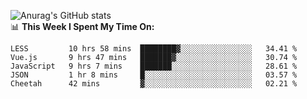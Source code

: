 
![Anurag's GitHub stats](https://github-readme-stats.vercel.app/api?username=supergczh&show_icons=true&theme=radical)
<br />
📊 **This Week I Spent My Time On:**

<!--START_SECTION:waka-->
```text
LESS         10 hrs 58 mins  ████████▓░░░░░░░░░░░░░░░░   34.41 % 
Vue.js       9 hrs 47 mins   ███████▓░░░░░░░░░░░░░░░░░   30.74 % 
JavaScript   9 hrs 7 mins    ███████░░░░░░░░░░░░░░░░░░   28.61 % 
JSON         1 hr 8 mins     █░░░░░░░░░░░░░░░░░░░░░░░░   03.57 % 
Cheetah      42 mins         ▓░░░░░░░░░░░░░░░░░░░░░░░░   02.21 % 
```
<!--END_SECTION:waka-->

